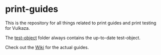 # print-guides

This is the repository for all things related to print guides and print testing for Vulkaza.

The [test-object](https://github.com/vulkaza/print-guides/test-object) folder always contains the up-to-date test-object.

Check out the [Wiki](https://github.com/vulkaza/print-guides/wiki) for the actual guides.